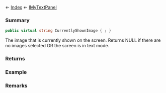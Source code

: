 ← [Index](Api-Index) ← [IMyTextPanel](Sandbox.ModAPI.Ingame.IMyTextPanel)

### Summary

```csharp
public virtual string CurrentlyShownImage { ; }
```

The image that is currently shown on the screen. Returns NULL if there are no images selected OR the screen is in text mode.

### Returns

### Example

### Remarks


